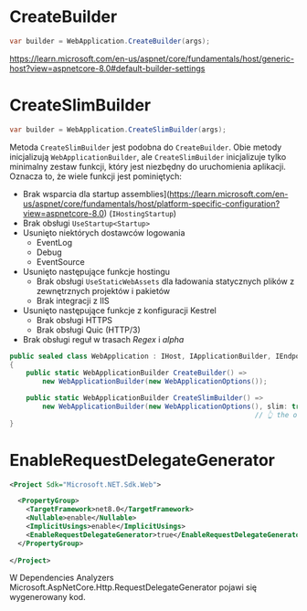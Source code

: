
# CreateBuilder


```csharp
var builder = WebApplication.CreateBuilder(args);
```
https://learn.microsoft.com/en-us/aspnet/core/fundamentals/host/generic-host?view=aspnetcore-8.0#default-builder-settings

# CreateSlimBuilder

```csharp
var builder = WebApplication.CreateSlimBuilder(args);
```

Metoda `CreateSlimBuilder` jest podobna do `CreateBuilder`. Obie metody inicjalizują `WebApplicationBuilder`, ale `CreateSlimBuilder` inicjalizuje tylko minimalny zestaw funkcji, który jest niezbędny do uruchomienia aplikacji. Oznacza to, że wiele funkcji jest pominiętych:
- Brak wsparcia dla startup assemblies](https://learn.microsoft.com/en-us/aspnet/core/fundamentals/host/platform-specific-configuration?view=aspnetcore-8.0) (`IHostingStartup`)
- Brak obsługi `UseStartup<Startup>`
- Usunięto niektórych dostawców logowania
	- EventLog
	- Debug
	- EventSource
- Usunięto następujące funkcje hostingu
	- Brak obsługi `UseStaticWebAssets` dla ładowania statycznych plików z zewnętrznych projektów i pakietów
	- Brak integracji z IIS
- Usunięto następujące funkcje z konfiguracji Kestrel
	- Brak obsługi HTTPS
	- Brak obsługi Quic (HTTP/3)
- Brak obsługi reguł w trasach _Regex_ i _alpha_

```csharp
public sealed class WebApplication : IHost, IApplicationBuilder, IEndpointRouteBuilder, IAsyncDisposable
{
    public static WebApplicationBuilder CreateBuilder() =>
        new WebApplicationBuilder(new WebApplicationOptions());

    public static WebApplicationBuilder CreateSlimBuilder() =>
        new WebApplicationBuilder(new WebApplicationOptions(), slim: true);
                                                            // 👆 the only difference
}
```


# EnableRequestDelegateGenerator
 
```xml
<Project Sdk="Microsoft.NET.Sdk.Web">

  <PropertyGroup>
    <TargetFramework>net8.0</TargetFramework>
    <Nullable>enable</Nullable>
    <ImplicitUsings>enable</ImplicitUsings>
    <EnableRequestDelegateGenerator>true</EnableRequestDelegateGenerator>
  </PropertyGroup>
    
</Project>
```

W Dependencies Analyzers Microsoft.AspNetCore.Http.RequestDelegateGenerator pojawi się wygenerowany kod. 